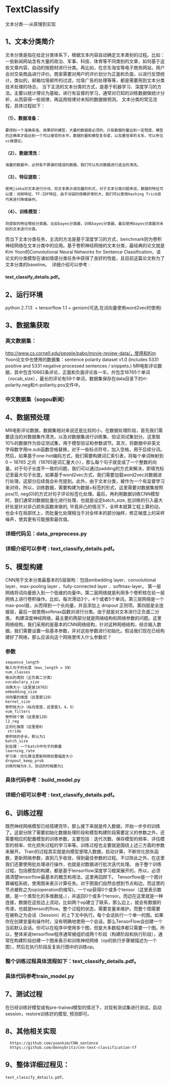 # TextClassify
文本分类---从原理到实现

## 1、文本分类简介
  文本分类是指在给定分类体系下，根据文本内容自动确定文本类别的过程。比如：一些新闻网站含有大量的政治、军事、科技、体育等不同类别的文章，如何基于这些文章内容，自动的按题材进行分类。再比如，在京东淘宝等电子商务网站，用户会对交易商品进行评价。商家需要对用户的评价划分为正面和负面，以进行反馈统计。类似的，邮箱垃圾邮件的过滤，垃圾广告的处理等等，都是需要用到文本分类技术处理的场合。
  当下主流的文本分类的方式，是基于机器学习、深度学习的方法。主要以统计理论为基础，进行有监督的学习，通常对已知的训练数据做统计分析，从而获得一些规律，再运用规律对未知的数据做预测。
  文本分类的常见流程，具体过程如下：
#### （1）、数据准备：
    要得到一个准确率高、效果好的模型，大量的数据是必须的。只有数据的量达到一定程度，模型的正确率才能达到一个可以接受的水平。数据的量和模型复杂度，以及置信率的关系，可以参见vc维理论。
#### （2）、数据清洗：
    海量的数据中，必然有不靠谱的错误的数据，我们可以先对数据进行适当的清洗。
#### （3）、特征提取：
    使用jieba对文本进行分词，将文本表示成向量的形式，对于文本分类问题来说，数据的特征可以是：词频特征、TF-IDF特征，由于词袋的规模非常的大，我们可以使用Hashing Trick技巧来进行降维操作。
#### （4）、训练模型：
    将提取的特征喂给分类器，比如bayes分类器，训练bayes分类器，最后使用bayes分类器对未知的文本进行分类。
   而当下文本分类任务，主流的方法是基于深度学习的方式，benchmark则为卷积神经网络在文本分类中的应用。基于卷积神经网络的文本分类，最经典的论文就是Kim Yoon的Convolutional Neural Networks for Sentence Classification，该论文的分类模型在诸如情感分类任务中获得了良好的性能，且目前这篇论文称为了文本分类的baseline。
  详细介绍可以参考 :  
  #### text_classify_details.pdf。

## 2、运行环境
  python 2.7.13  + tensorflow 1.1 + genism(可选,在词向量使用word2vec时使用)

## 3、数据集获取
 ### 英文数据集：
  http://www.cs.cornell.edu/people/pabo/movie-review-data/，使用和Kim Yoon论文中也使用的数据集：sentence polarity dataset    v1.0 (includes 5331 positive and 5331 negative processed sentences / snippets.) 
  MR电影评论数据，其中包含10662条评论，正面和负面评论各一半。共包含18765个单词（vocab_size），最长的评论有59个单词，数据集保存在data目录下的rt-  polarity.neg和rt-poliarity.pos文件中。
 ### 中文数据集（sogou新闻）

## 4、数据预处理
  MR电影评论数据，数据集相对来说还是比较的小，在数据处理阶段，首先我们需要适当的对数据集作清洗，以及对数据集进行训练集、验证测试集划分。这里取10%的数据作为验证测试集，用于模型验证和参数调节。其次，将数据中非英文字母数字用re.sub函数空格替换，对于一些标点符号，加入空格，用于后续分词。然后，如果基于one-hot编码方式，我们需要构建词汇索引表，将每个单词映射到 0 ~ 18765 之间（18765是词汇量大小），那么每个句子就变成了一个整数的向量。对于句子长度不一致的问题，我们可以通过padding的方式来解决，即填充标记至最大句子长度。如果基于word2vec方式，我们需要加载word2vec对数据进行处理，这部分后续我会补充提到。此外，由于文本分类，被作为一个有监督学习来对待，所以，训练数据，需要构建为数据+标签的形式，这里需要对数据集按照pos(1), neg(0)的方式对句子评论标签化处理。最后，再利用数据训练CNN模型时，我们通常对数据批量化进行处理，也就是设定batch_size, 批训练的引入最大好处是针对非凸损失函数来做的, 毕竟非凸的情况下，全样本就算工程上算的动，也会卡在局部优上，而批量化处理相当于对全样本的部分抽样，修正梯度上的采样噪声，使其更有可能搜索最优值。
  ### 详细代码见：data_preprocess.py
  ### 详细介绍可以参考 :  text_classify_details.pdf。
  
## 5、模型构建
  CNN用于文本分类最基本的5层架构：包括embedding layer、convolutional layer、max-pooling layer 、fully-connected layer 、softmax-layer。
  第一层网络将词向量嵌入到一个低维的向量中。第二层网络就是利用多个卷积核在前一层网络上进行卷积操作。比如，每次滑动3个，4个或者5个单词。第三层网络是一个max-pool层，从而得到一个长向量，并且添加上 dropout 正则项。第四层是全连接层，最后一层使用softmax函数对进行分类。由于就是对文本进行正负面二分类。
构建深度神经网络，最主要的两部分就是网络结构和网络参数的问题。这里网络结构，我们采用的是基本的CNN网络结构，针对这种网络结构，结合输入数据，我们需要设置一些基本参数，并对这些参数进行初始化。假设我们现在已经构建好了网络，那么应该向这个网络里传入什么参数尼？
### 参数
    sequence_length
    输入句子的长度（max_length = 59）
    num_classes
    输出的类别（正负面二分类）
    vocabulary_size
    词典大小（这里是18765）
    embedding_size
    词向量的维度（这里是128）
    kernel_size
    卷积核大小（纵向宽度，这里是3，4，5）
    num_filters
    卷积核个数（这里是128）
    l2_reg
    正则化强度（这里是0）
     stride
    卷积核的步长，默认为1
    batch_size
    批处理：一个batch中句子的数量
    learning_rate
    学习率：优化算法更新网络权重幅度大小
    dropout_keep_prob
    训练时候为0.5，测试的时候置为1
   ### 具体代码参考：build_model.py
  ### 详细介绍可以参考 :  text_classify_details.pdf。

## 6、训练过程
   既然神经网络模型已经搭建完毕，那么接下来就是传入数据，开始一步步的训练了。这部分除了需要初始化数据处理阶段和模型构建阶段需要定义的参数之外，还需要相应的配置模型的训练参数，主要包括：迭代次数、保存模型的频率、评估模型的频率、优化损失过程的学习率等。训练过程也主要就是围绕上述三方面的参数来展开。
  Train的过程其实就是向模型里喂入数据，启动计算，不断优化损失函数，更新网络参数，直到几乎收敛，得到最佳参数的过程。不过除此之外，在这里我们还要使用批处理进行操作，也就是对数据进行批次迭代处理。
  由于整个训练过程，包括模型的构建，都是基于tensorflow深度学习框架展开的，所以，必须搞清楚tensorflow最基本的概念和用法，这里再回顾下。        Tensorflow是一个图计算编程系统，使用图来表示计算任务。对于图我们自然会想到节点和边，而这里的节点被称之为op(operation的缩写)，一个op获得0个或多个tensor（这里表示数据，是一个类型化的多维数组，），并返回0个或多个tensor。而边在这里就是一种连接，数据在这些边上流动，比如两个op建立了联系，那么边上，就会有数据的传递，也就是tensor的flow。整个过程的状态，需要变量来维护。而整个图需要在被称之为会话（Session）的上下文中执行。每个会话执行一个单一的图。如果你在创建变量和操作时，没有明确地使用一个会话，那么TensorFlow会创建一个当前默认会话。你可以在程序中使用多个图，但是大多数程序都只需要一个图。所以，整体来说tensorflow程序通常被组织成两个阶段（构建阶段和执行阶段），通常在构建阶段创建一个图来表示和训练神经网络（op的执行步骤被描述为一个图），然后在执行阶段反复执行图中的训练op。
 ### 整个训练过程具体流程如下：text_classify_details.pdf。
 ### 具体代码参考train_model.py
 
## 7、测试过程
   在已经训练好模型或有pre-trained模型的情况下，对现有测试集进行测试。启动session，restore训练好的模型, 预测即可。
 
## 8、其他相关实现
      https://github.com/yoonkim/CNN_sentence
      https://github.com/dennybritz/cnn-text-classification-tf
  
## 9、整体详细过程见：
    text_classify_details.pdf。



